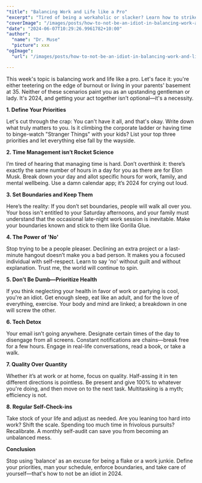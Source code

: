 ```yaml
---
"title": "Balancing Work and Life like a Pro"
"excerpt": "Tired of being a workaholic or slacker? Learn how to strike that perfect work-life balance!"
"coverImage": "/images/posts/how-to-not-be-an-idiot-in-balancing-work-and-life-like-a-pro.png"
"date": "2024-06-07T10:29:26.9961782+10:00"
"author":
  "name": "Dr. Muse"
  "picture": xxx
"ogImage":
  "url": "/images/posts/how-to-not-be-an-idiot-in-balancing-work-and-life-like-a-pro.png"

---
```


This week's topic is balancing work and life like a pro. Let's face it: you're either teetering on the edge of burnout or living in your parents' basement at 35. Neither of these scenarios paint you as an upstanding gentleman or lady. It's 2024, and getting your act together isn’t optional—it's a necessity.

**1. Define Your Priorities**

Let's cut through the crap: You can't have it all, and that's okay. Write down what truly matters to you. Is it climbing the corporate ladder or having time to binge-watch "Stranger Things" with your kids? List your top three priorities and let everything else fall by the wayside.

**2. Time Management isn’t Rocket Science**

I’m tired of hearing that managing time is hard. Don’t overthink it: there’s exactly the same number of hours in a day for you as there are for Elon Musk. Break down your day and allot specific hours for work, family, and mental wellbeing. Use a damn calendar app; it’s 2024 for crying out loud.

**3. Set Boundaries and Keep Them**

Here’s the reality: If you don’t set boundaries, people will walk all over you. Your boss isn't entitled to your Saturday afternoons, and your family must understand that the occasional late-night work session is inevitable. Make your boundaries known and stick to them like Gorilla Glue.

**4. The Power of 'No'**

Stop trying to be a people pleaser. Declining an extra project or a last-minute hangout doesn’t make you a bad person. It makes you a focused individual with self-respect. Learn to say 'no' without guilt and without explanation. Trust me, the world will continue to spin.

**5. Don’t Be Dumb—Prioritize Health**

If you think neglecting your health in favor of work or partying is cool, you're an idiot. Get enough sleep, eat like an adult, and for the love of everything, exercise. Your body and mind are linked; a breakdown in one will screw the other.

**6. Tech Detox**

Your email isn’t going anywhere. Designate certain times of the day to disengage from all screens. Constant notifications are chains—break free for a few hours. Engage in real-life conversations, read a book, or take a walk.

**7. Quality Over Quantity**

Whether it’s at work or at home, focus on quality. Half-assing it in ten different directions is pointless. Be present and give 100% to whatever you're doing, and then move on to the next task. Multitasking is a myth; efficiency is not.

**8. Regular Self-Check-ins**

Take stock of your life and adjust as needed. Are you leaning too hard into work? Shift the scale. Spending too much time in frivolous pursuits? Recalibrate. A monthly self-audit can save you from becoming an unbalanced mess.

**Conclusion**

Stop using 'balance' as an excuse for being a flake or a work junkie. Define your priorities, man your schedule, enforce boundaries, and take care of yourself—that's how to not be an idiot in 2024.
